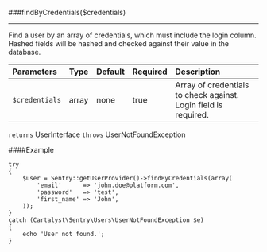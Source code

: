 <a id="findByCredentials"></a>
###findByCredentials($credentials)

----------

Find a user by an array of credentials, which must include the login column. Hashed fields will be hashed and checked against their value in the database.

Parameters          | Type                | Default             | Required            | Description
:------------------ | :------------------ | :------------------ | :------------------ | :------------------
`$credentials`      | array               | none                | true                | Array of credentials to check against. Login field is required.

`returns` UserInterface
`throws`  UserNotFoundException

####Example

	try
	{
		$user = Sentry::getUserProvider()->findByCredentials(array(
			'email'      => 'john.doe@platform.com',
			'password'   => 'test',
			'first_name' => 'John',
		));
	}
	catch (Cartalyst\Sentry\Users\UserNotFoundException $e)
	{
		echo 'User not found.';
	}
